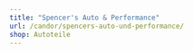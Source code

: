 ```yaml
---
title: "Spencer's Auto & Performance"
url: /candor/spencers-auto-und-performance/
shop: Autoteile
---
```

